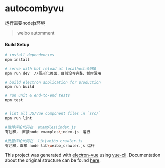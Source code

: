 # autocombyvu
运行需要nodejs环境  
> weibo automment

#### Build Setup

``` bash
# install dependencies
npm install  

# serve with hot reload at localhost:9080
npm run dev  //图形化页面，目前没写完整，暂时没用

# build electron application for production
npm run build

# run unit & end-to-end tests
npm test


# lint all JS/Vue component files in `src/`
npm run lint

#微博评论代码在  examples\index.js
有注释， 直接node examples\index.js  运行

#批量评论代码在  lib\weibo_crawler.js
有注释，直接 node lib\weibo_crawler.js 运行

```

This project was generated with [electron-vue](https://github.com/SimulatedGREG/electron-vue) using [vue-cli](https://github.com/vuejs/vue-cli). Documentation about the original structure can be found [here](https://simulatedgreg.gitbooks.io/electron-vue/content/index.html).
